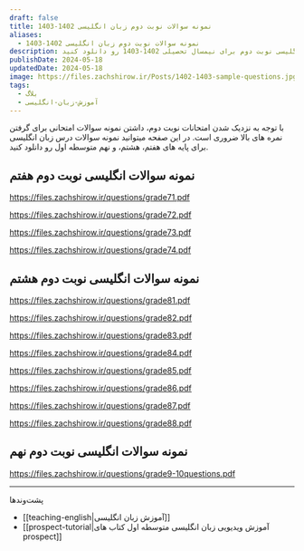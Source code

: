 ```yaml
---
draft: false
title: نمونه سوالات نوبت دوم زبان انگلیسی 1402-1403
aliases:
  - نمونه سوالات نوبت دوم زبان انگلیسی 1402-1403
description: در این پست میتوانید نمونه سوالات آزمون زبان انگلیسی نوبت دوم برای نیمسال تحصیلی 1402-1403 رو دانلود کنید.
publishDate: 2024-05-18
updatedDate: 2024-05-18
image: https://files.zachshirow.ir/Posts/1402-1403-sample-questions.jpg
tags:
  - بلاگ
  - آموزش-زبان-انگلیسی
---
```


با توجه به نزدیک شدن امتحانات نوبت دوم، داشتن نمونه سوالات امتحانی برای گرفتن نمره های بالا ضروری است. در این صفحه میتوانید نمونه سوالات درس زبان انگلیسی برای پایه های هفتم، هشتم، و نهم متوسطه اول رو دانلود کنید.

## نمونه سوالات انگلیسی نوبت دوم هفتم

https://files.zachshirow.ir/questions/grade71.pdf

https://files.zachshirow.ir/questions/grade72.pdf

https://files.zachshirow.ir/questions/grade73.pdf

https://files.zachshirow.ir/questions/grade74.pdf

## نمونه سوالات انگلیسی نوبت دوم هشتم

https://files.zachshirow.ir/questions/grade81.pdf

https://files.zachshirow.ir/questions/grade82.pdf

https://files.zachshirow.ir/questions/grade83.pdf

https://files.zachshirow.ir/questions/grade84.pdf

https://files.zachshirow.ir/questions/grade85.pdf

https://files.zachshirow.ir/questions/grade86.pdf

https://files.zachshirow.ir/questions/grade87.pdf

https://files.zachshirow.ir/questions/grade88.pdf


## نمونه سوالات انگلیسی نوبت دوم نهم

https://files.zachshirow.ir/questions/grade9-10questions.pdf


---

پشت‌وند‌ها
- [[teaching-english|آموزش زبان انگلیسی]]
- [[prospect-tutorial|آموزش ویدیویی زبان انگلیسی متوسطه اول کتاب های prospect]]

